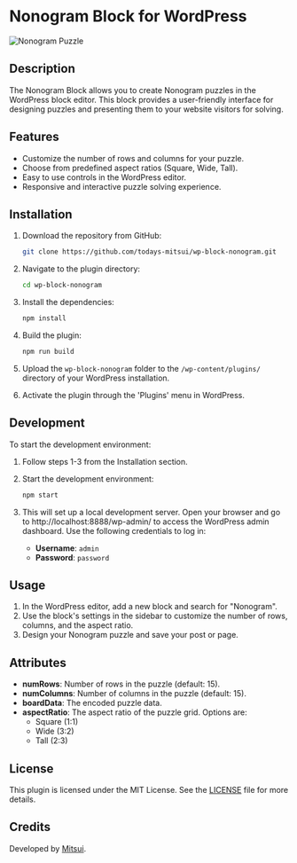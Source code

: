 # Nonogram Block for WordPress

![Nonogram Puzzle](https://github.com/todays-mitsui/wp-block-nonogram/assets/3040456/59d892ca-75b4-48c4-99ce-78e3eb54328e)

## Description

The Nonogram Block allows you to create Nonogram puzzles in the WordPress block editor. This block provides a user-friendly interface for designing puzzles and presenting them to your website visitors for solving.

## Features

- Customize the number of rows and columns for your puzzle.
- Choose from predefined aspect ratios (Square, Wide, Tall).
- Easy to use controls in the WordPress editor.
- Responsive and interactive puzzle solving experience.

## Installation

1. Download the repository from GitHub:
   ```sh
   git clone https://github.com/todays-mitsui/wp-block-nonogram.git
   ```

2. Navigate to the plugin directory:
   ```sh
   cd wp-block-nonogram
   ```

3. Install the dependencies:
   ```sh
   npm install
   ```

4. Build the plugin:
   ```sh
   npm run build
   ```

5. Upload the `wp-block-nonogram` folder to the `/wp-content/plugins/` directory of your WordPress installation.

6. Activate the plugin through the 'Plugins' menu in WordPress.

## Development

To start the development environment:

1. Follow steps 1-3 from the Installation section.

2. Start the development environment:
   ```sh
   npm start
   ```

3. This will set up a local development server. Open your browser and go to http://localhost:8888/wp-admin/ to access the WordPress admin dashboard. Use the following credentials to log in:
   - **Username**: `admin`
   - **Password**: `password`

## Usage

1. In the WordPress editor, add a new block and search for "Nonogram".
2. Use the block's settings in the sidebar to customize the number of rows, columns, and the aspect ratio.
3. Design your Nonogram puzzle and save your post or page.

## Attributes

- **numRows**: Number of rows in the puzzle (default: 15).
- **numColumns**: Number of columns in the puzzle (default: 15).
- **boardData**: The encoded puzzle data.
- **aspectRatio**: The aspect ratio of the puzzle grid. Options are:
  - Square (1:1)
  - Wide (3:2)
  - Tall (2:3)

## License

This plugin is licensed under the MIT License. See the [LICENSE](LICENSE) file for more details.

## Credits

Developed by [Mitsui](https://github.com/todays-mitsui).
